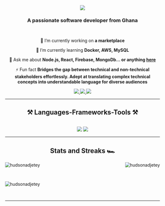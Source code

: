 
<h1 align="center">
    <img src="https://readme-typing-svg.herokuapp.com/?font=Righteous&size=35&center=true&vCenter=true&width=500&height=70&duration=4000&lines=Hi+There!+👋;+I'm+Emmanuel+Hudson!;" />
</h1>

<h3 align="center">A passionate software developer from Ghana</h3>

<br/>

<div align="center">
 
 🔭 I’m currently working on **a marketplace**
 
 🌱 I’m currently learning **Docker, AWS, MySQL**

💬 Ask me about **Node.js, React, Firebase, MongoDb... or anything [here](https://github.com/hudsonadjetey/hudsonadjetey/issues)**

⚡ Fun fact **Bridges the gap between technical and non-technical stakeholders effortlessly. Adept at translating complex technical concepts into understandable language for diverse audiences**

 </div>
 
<div align="center"> 
  <a href="mailto:adjetey545@gmail.com">
    <img src="https://img.shields.io/badge/Gmail-333333?style=for-the-badge&logo=gmail&logoColor=black" />
  </a>
  <a href="https://linkedin.com/in/hudsonadjetey" target="_blank">
    <img src="https://img.shields.io/badge/LinkedIn-0077B5?style=for-the-badge&logo=linkedin&logoColor=white" target="_blank" />
  </a>
  <a href="https://hudson-swifttech.onrender.com/" target="_blank">
     <img src="https://img.shields.io/badge/Portfolio-FF5722?style=for-the-badge&logo=todoist&logoColor=white" target="_blank" /> <!-- sqlite, safari, google-chrome are other good icon options -->
  </a>
</div>

 <hr/>
 
<h2 align="center">⚒️ Languages-Frameworks-Tools ⚒️</h2>
<br/>
<div align="center">
    <img src="https://skillicons.dev/icons?i=react,bootstrap,mui,html,css,vscode,github,figma,tailwind,git" />
    <img src="https://skillicons.dev/icons?i=nodejs,python,javascript,typescript,express,mongodb,mysql" /><br>
</div>
<hr />
<h2 align="center">Stats and Streaks 🏎️</h2>
<p><img align="left" src="https://github-readme-stats.vercel.app/api/top-langs?username=hudsonadjetey&show_icons=true&locale=en&layout=compact" alt="hudsonadjetey" /></p>
<p>&nbsp;<img align="right" src="https://github-readme-stats.vercel.app/api?username=hudsonadjetey&show_icons=true&locale=en" alt="hudsonadjetey" /></p>
<br />
<p><img align="center" src="https://github-readme-streak-stats.herokuapp.com/?user=hudsonadjetey&" alt="hudsonadjetey" /></p>
<br/>
<hr/>
